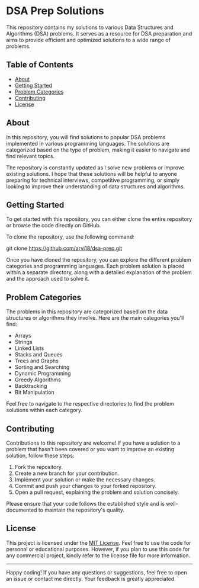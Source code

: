 # DSA Prep Solutions

This repository contains my solutions to various Data Structures and Algorithms (DSA) problems. It serves as a resource for DSA preparation and aims to provide efficient and optimized solutions to a wide range of problems.

## Table of Contents

- [About](#about)
- [Getting Started](#getting-started)
- [Problem Categories](#problem-categories)
- [Contributing](#contributing)
- [License](#license)

## About

In this repository, you will find solutions to popular DSA problems implemented in various programming languages. The solutions are categorized based on the type of problem, making it easier to navigate and find relevant topics.

The repository is constantly updated as I solve new problems or improve existing solutions. I hope that these solutions will be helpful to anyone preparing for technical interviews, competitive programming, or simply looking to improve their understanding of data structures and algorithms.

## Getting Started

To get started with this repository, you can either clone the entire repository or browse the code directly on GitHub.

To clone the repository, use the following command:

git clone https://github.com/arvi18/dsa-prep.git


Once you have cloned the repository, you can explore the different problem categories and programming languages. Each problem solution is placed within a separate directory, along with a detailed explanation of the problem and the approach used to solve it.

## Problem Categories

The problems in this repository are categorized based on the data structures or algorithms they involve. Here are the main categories you'll find:

- Arrays
- Strings
- Linked Lists
- Stacks and Queues
- Trees and Graphs
- Sorting and Searching
- Dynamic Programming
- Greedy Algorithms
- Backtracking
- Bit Manipulation

Feel free to navigate to the respective directories to find the problem solutions within each category.

## Contributing

Contributions to this repository are welcome! If you have a solution to a problem that hasn't been covered or you want to improve an existing solution, follow these steps:

1. Fork the repository.
2. Create a new branch for your contribution.
3. Implement your solution or make the necessary changes.
4. Commit and push your changes to your forked repository.
5. Open a pull request, explaining the problem and solution concisely.

Please ensure that your code follows the established style and is well-documented to maintain the repository's quality.

## License

This project is licensed under the [MIT License](LICENSE). Feel free to use the code for personal or educational purposes. However, if you plan to use this code for any commercial project, kindly refer to the license file for more information.

---

Happy coding! If you have any questions or suggestions, feel free to open an issue or contact me directly. Your feedback is greatly appreciated.